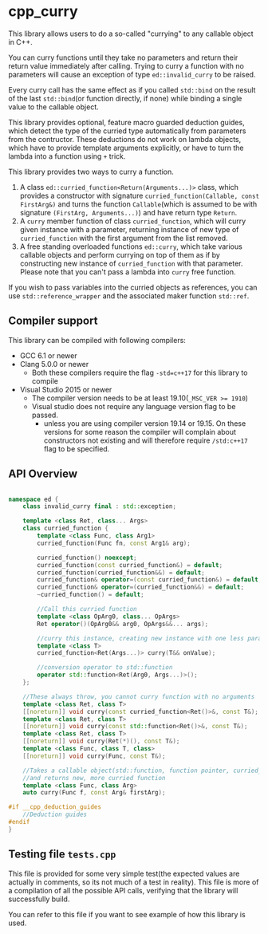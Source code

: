 # cpp_curry

This library allows users to do a so-called "currying" to any callable object in C++.

You can curry functions until they take no parameters and return their return value immediately after calling. Trying to curry a function with no parameters will cause an exception of type `ed::invalid_curry` to be raised.

Every curry call has the same effect as if you called `std::bind` on the result of the last `std::bind`(or function directly, if none) while binding a single value to the callable object.

This library provides optional, feature macro guarded deduction guides, which detect the type of the curried type automatically from parameters from the contructor. These deductions do not work on lambda objects, which have to provide template arguments explicitly, or have to turn the lambda into a function using `+` trick.

This library provides two ways to curry a function.

1. A class `ed::curried_function<Return(Arguments...)>` class, which provides a constructor with signature `curried_function(Callable, const FirstArg&)` and turns the function `Callable`(which is assumed to be with signature `(FirstArg, Arguments...)`) and have return type `Return`.
2. A `curry` member function of class `curried_function`, which will curry given instance with a parameter, returning instance of new type of `curried_function` with the first argument from the list removed.
3. A free standing overloaded functions `ed::curry`, which take various callable objects and perform currying on top of them as if by constructing new instance of `curried_function` with that parameter. Please note that you can't pass a lambda into `curry` free function.

If you wish to pass variables into the curried objects as references, you can use `std::reference_wrapper` and the associated maker function `std::ref`.

## Compiler support

This library can be compiled with following compilers:

* GCC 6.1 or newer
* Clang 5.0.0 or newer
  * Both these compilers require the flag `-std=c++17` for this library to compile
* Visual Studio 2015 or newer
  * The compiler version needs to be at least 19.10(`_MSC_VER >= 1910`)
  * Visual studio does not require any language version flag to be passed.
    * unless you are using compiler version 19.14 or 19.15. On these versions for some reason the compiler will complain about constructors not existing and will therefore require `/std:c++17` flag to be specified.

## API Overview

```cpp

namespace ed {
    class invalid_curry final : std::exception;

    template <class Ret, class... Args>
    class curried_function {
        template <class Func, class Arg1>
        curried_function(Func fn, const Arg1& arg);

        curried_function() noexcept;
        curried_function(const curried_function&) = default;
        curried_function(curried_function&&) = default;
        curried_function& operator=(const curried_function&) = default;
        curried_function& operator=(curried_function&&) = default;
        ~curried_function() = default;

        //Call this curried function
        template <class OpArg0, class... OpArgs>
        Ret operator()(OpArg0&& arg0, OpArgs&&... args);

        //curry this instance, creating new instance with one less parameter
        template <class T>
        curried_function<Ret(Args...)> curry(T&& onValue);

        //conversion operator to std::function
        operator std::function<Ret(Arg0, Args...)>();
    };

    //These always throw, you cannot curry function with no arguments
    template <class Ret, class T>
    [[noreturn]] void curry(const curried_function<Ret()>&, const T&);
    template <class Ret, class T>
    [[noreturn]] void curry(const std::function<Ret()>&, const T&);
    template <class Ret, class T>
    [[noreturn]] void curry(Ret(*)(), const T&);
    template <class Func, class T, class>
    [[noreturn]] void curry(Func, const T&);

    //Takes a callable object(std::function, function pointer, curried_function)
    //and returns new, more curried function
    template <class Func, class Arg>
    auto curry(Func f, const Arg& firstArg);

#if __cpp_deduction_guides
    //Deduction guides
#endif
}
```

## Testing file `tests.cpp`

This file is provided for some very simple test(the expected values are actually in comments, so its not much of a test in reality). This file is more of a compilation of all the possible API calls, verifying that the library will successfully build.

You can refer to this file if you want to see example of how this library is used.
